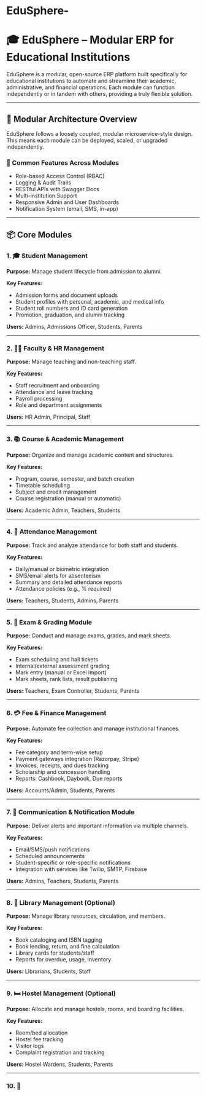 # EduSphere-

# 🎓 EduSphere – Modular ERP for Educational Institutions

EduSphere is a modular, open-source ERP platform built specifically for educational institutions to automate and streamline their academic, administrative, and financial operations. Each module can function independently or in tandem with others, providing a truly flexible solution.

---

## 🧱 Modular Architecture Overview

EduSphere follows a loosely coupled, modular microservice-style design. This means each module can be deployed, scaled, or upgraded independently.

### 🔧 Common Features Across Modules
- Role-based Access Control (RBAC)
- Logging & Audit Trails
- RESTful APIs with Swagger Docs
- Multi-institution Support
- Responsive Admin and User Dashboards
- Notification System (email, SMS, in-app)

---

## 📦 Core Modules

### 1. 🎓 Student Management
**Purpose:** Manage student lifecycle from admission to alumni.

**Key Features:**
- Admission forms and document uploads
- Student profiles with personal, academic, and medical info
- Student roll numbers and ID card generation
- Promotion, graduation, and alumni tracking

**Users:** Admins, Admissions Officer, Students, Parents

---

### 2. 🧑‍🏫 Faculty & HR Management
**Purpose:** Manage teaching and non-teaching staff.

**Key Features:**
- Staff recruitment and onboarding
- Attendance and leave tracking
- Payroll processing
- Role and department assignments

**Users:** HR Admin, Principal, Staff

---

### 3. 📚 Course & Academic Management
**Purpose:** Organize and manage academic content and structures.

**Key Features:**
- Program, course, semester, and batch creation
- Timetable scheduling
- Subject and credit management
- Course registration (manual or automatic)

**Users:** Academic Admin, Teachers, Students

---

### 4. 📆 Attendance Management
**Purpose:** Track and analyze attendance for both staff and students.

**Key Features:**
- Daily/manual or biometric integration
- SMS/email alerts for absenteeism
- Summary and detailed attendance reports
- Attendance policies (e.g., % required)

**Users:** Teachers, Students, Admins, Parents

---

### 5. 📝 Exam & Grading Module
**Purpose:** Conduct and manage exams, grades, and mark sheets.

**Key Features:**
- Exam scheduling and hall tickets
- Internal/external assessment grading
- Mark entry (manual or Excel import)
- Mark sheets, rank lists, result publishing

**Users:** Teachers, Exam Controller, Students, Parents

---

### 6. 💳 Fee & Finance Management
**Purpose:** Automate fee collection and manage institutional finances.

**Key Features:**
- Fee category and term-wise setup
- Payment gateways integration (Razorpay, Stripe)
- Invoices, receipts, and dues tracking
- Scholarship and concession handling
- Reports: Cashbook, Daybook, Due reports

**Users:** Accounts/Admin, Students, Parents

---

### 7. 📢 Communication & Notification Module
**Purpose:** Deliver alerts and important information via multiple channels.

**Key Features:**
- Email/SMS/push notifications
- Scheduled announcements
- Student-specific or role-specific notifications
- Integration with services like Twilio, SMTP, Firebase

**Users:** Admins, Teachers, Students, Parents

---

### 8. 📖 Library Management (Optional)
**Purpose:** Manage library resources, circulation, and members.

**Key Features:**
- Book cataloging and ISBN tagging
- Book lending, return, and fine calculation
- Library cards for students/staff
- Reports for overdue, usage, inventory

**Users:** Librarians, Students, Staff

---

### 9. 🛏 Hostel Management (Optional)
**Purpose:** Allocate and manage hostels, rooms, and boarding facilities.

**Key Features:**
- Room/bed allocation
- Hostel fee tracking
- Visitor logs
- Complaint registration and tracking

**Users:** Hostel Wardens, Students, Parents

---

### 10. 🚌
